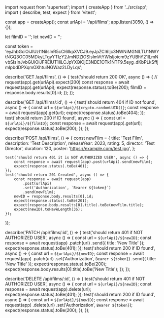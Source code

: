 import request from 'supertest';
import { createApp } from '../src/app';
import { describe, test, expect } from 'vitest';

const app = createApp();
const urlApi = '/api/films';
app.listen(3050, () => {});

let filmID = '';
let newID = '';

const token =
    'eyJhbGciOiJIUzI1NiIsInR5cCI6IkpXVCJ9.eyJpZCI6Ijc3NWNiMGNlLTU1NWYtNGQ3OC05MDkyLTgyYTIzY2JmNDZlOSIsImVtYWlsIjoicm9zYUBhY21lLmNvbSIsInJvbGUiOiJFRElUT1IiLCJpYXQiOjE3NDE1OTk1NTF9.5eyg_dKbPLkSffjmIpbdDPXqmOXhtuiNGWaz2LDyLqs';

describe('GET /api/films', () => {
    test('should return 200 OK', async () => {
        // request(app).get(urlApi).expect(200)
        const response = await request(app).get(urlApi);
        expect(response.status).toBe(200);
        filmID = response.body.results[0].id;
    });
});

describe('GET /api/films/:id', () => {
    test('should return 404 if ID not found', async () => {
        const url = `${urlApi}/${crypto.randomUUID()}`;
        const response = await request(app).get(url);
        expect(response.status).toBe(404);
    });
    test('should return 200 if ID found', async () => {
        const url = `${urlApi}/${filmID}`;
        const response = await request(app).get(url);
        expect(response.status).toBe(200);
    });
});

describe('POST /api/films', () => {
    const newFilm = {
        title: 'Test Film',
        description: 'Test Description',
        releaseYear: 2023,
        rating: 5,
        director: 'Test Director',
        duration: 120,
        poster: 'https://example.com/test.jpg',
    };

    test('should return 401 it is NOT AUTHORIZED USER', async () => {
        const response = await request(app).post(urlApi).send(newFilm);
        expect(response.status).toBe(401);
    });
    test('should return 201 Created', async () => {
        const response = await request(app)
            .post(urlApi)
            .set('Authorization', `Bearer ${token}`)
            .send(newFilm);
        newID = response.body.results[0].id;
        expect(response.status).toBe(201);
        expect(response.body.results[0].title).toBe(newFilm.title);
        expect(newID).toHaveLength(36);
    });
});

describe('PATCH /api/films/:id', () => {
    test('should return 401 if NOT AUTHORIZED USER', async () => {
        const url = `${urlApi}/${newID}`;
        const response = await request(app)
            .patch(url)
            .send({ title: 'New Title' });
        expect(response.status).toBe(401);
    });
    test('should return 200 if ID found', async () => {
        const url = `${urlApi}/${newID}`;
        const response = await request(app)
            .patch(url)
            .set('Authorization', `Bearer ${token}`)
            .send({ title: 'New Title' });
        expect(response.status).toBe(200);
        expect(response.body.results[0].title).toBe('New Title');
    });
});

describe('DELETE /api/films/:id', () => {
    test('should return 401 if NOT AUTHORIZED USER', async () => {
        const url = `${urlApi}/${newID}`;
        const response = await request(app).delete(url);
        expect(response.status).toBe(401);
    });
    test('should return 200 if ID found', async () => {
        const url = `${urlApi}/${newID}`;
        const response = await request(app)
            .delete(url)
            .set('Authorization', `Bearer ${token}`);
        expect(response.status).toBe(200);
    });
});
